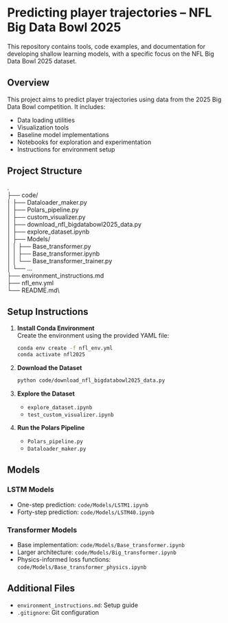 # Predicting player trajectories – NFL Big Data Bowl 2025

This repository contains tools, code examples, and documentation for developing shallow learning models, with a specific focus on the NFL Big Data Bowl 2025 dataset.

## Overview

This project aims to predict player trajectories using data from the 2025 Big Data Bowl competition. It includes:

- Data loading utilities  
- Visualization tools  
- Baseline model implementations  
- Notebooks for exploration and experimentation  
- Instructions for environment setup  

## Project Structure

.\
├── code/\
│   ├── Dataloader_maker.py\
│   ├── Polars_pipeline.py\
│   ├── custom_visualizer.py\
│   ├── download_nfl_bigdatabowl2025_data.py\
│   ├── explore_dataset.ipynb\
│   ├── Models/\
│   │   ├── Base_transformer.py\
│   │   ├── Base_transformer.ipynb\
│   │   └── Base_transformer_trainer.py\
│   └── ...\
├── environment_instructions.md\
├── nfl_env.yml\
└── README.md\

## Setup Instructions

1. **Install Conda Environment**  
   Create the environment using the provided YAML file:
   ```bash
   conda env create -f nfl_env.yml
   conda activate nfl2025
   ```

2. **Download the Dataset**
   ```bash
   python code/download_nfl_bigdatabowl2025_data.py
   ```

3. **Explore the Dataset**
   - `explore_dataset.ipynb`
   - `test_custom_visualizer.ipynb`

4. **Run the Polars Pipeline**
   - `Polars_pipeline.py`
   - `Dataloader_maker.py`

## Models

### LSTM Models
- One-step prediction: `code/Models/LSTM1.ipynb`
- Forty-step prediction: `code/Models/LSTM40.ipynb`

### Transformer Models
- Base implementation: `code/Models/Base_transformer.ipynb`
- Larger architecture: `code/Models/Big_transformer.ipynb`
- Physics-informed loss functions: `code/Models/Base_transformer_physics.ipynb`

## Additional Files
- `environment_instructions.md`: Setup guide
- `.gitignore`: Git configuration

